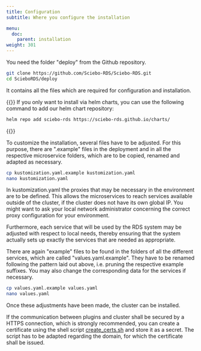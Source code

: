 ```yaml
---
title: Configuration
subtitle: Where you configure the installation

menu:
  doc:
    parent: installation
weight: 301
---
```



You need the folder "deploy" from the Github repository.

```bash
git clone https://github.com/Sciebo-RDS/Sciebo-RDS.git
cd ScieboRDS/deploy
```

It contains all the files which are required for configuration and installation.

{{<callout info>}}
If you only want to install via helm charts, you can use the following command to add our helm chart repository:

```bash
helm repo add sciebo-rds https://sciebo-rds.github.io/charts/
```
{{</callout>}}

To customize the installation, several files have to be adjusted. For this purpose, there are ".example" files in the deployment and in all the respective microservice folders, which are to be copied, renamed and adapted as necessary.

```bash
cp kustomization.yaml.example kustomization.yaml
nano kustomization.yaml
```

In kustomization.yaml the proxies that may be necessary in the environment are to be defined. This allows the microservices to reach services available outside of the cluster, if the cluster does not have its own global IP. You might want to ask your local network administrator concerning the correct proxy configuration for your environment. 

Furthermore, each service that will be used by the RDS system may be adjusted with respect to local needs, thereby ensuring that the system actually sets up exactly the services that are needed as appropriate.

There are again "example" files to be found in the folders of all the different services, which are called "values.yaml.example". They have to be renamed following the pattern laid out above, i.e. pruning the respective example suffixes. You may also change the corresponding data for the services if necessary.

```bash
cp values.yaml.example values.yaml
nano values.yaml
```

Once these adjustments have been made, the cluster can be installed.

If the communication between plugins and cluster shall be secured by a HTTPS connection, which is strongly recommended, you can create a certificate using the shell script [create_certs.sh](https://github.com/Sciebo-RDS/Sciebo-RDS/blob/master/deploy/create_certs.sh) and store it as a secret. The script has to be adapted regarding the domain, for which the certificate shall be issued.
